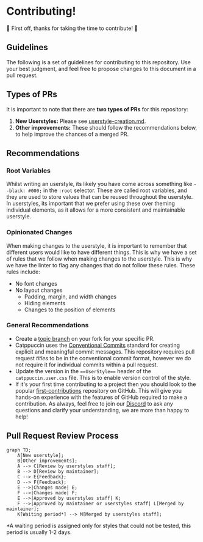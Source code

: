 # Contributing!

🎉 First off, thanks for taking the time to contribute! 🎉

## Guidelines

The following is a set of guidelines for contributing to this repository. Use
your best judgment, and feel free to propose changes to this document in a pull
request.

## Types of PRs

It is important to note that there are **two types of PRs** for this repository:

1. **New Userstyles:** Please see
   [userstyle-creation.md](./userstyle-creation.md).
2. **Other improvements:** These should follow the recommendations below, to
   help improve the chances of a merged PR.
## Recommendations

### Root Variables

Whilst writing an userstyle, its likely you have come across something like
`--black: #000;` in the `:root` selector. These are called root variables, and
they are used to store values that can be reused throughout the userstyle. In
userstyles, its important that we prefer using these over theming individual
elements, as it allows for a more consistent and maintainable userstyle.

### Opinionated Changes

When making changes to the userstyle, it is important to remember that different
users would like to have different things. This is why we have a set of rules
that we follow when making changes to the userstyle. This is why we have the
linter to flag any changes that do not follow these rules. These rules include:

- No font changes
- No layout changes
  - Padding, margin, and width changes
  - Hiding elements
  - Changes to the position of elements


### General Recommendations

- Create a
  [topic branch](https://git-scm.com/book/en/v2/Git-Branching-Branching-Workflows#_topic_branch)
  on your fork for your specific PR.
- Catppuccin uses the
  [Conventional Commits](https://www.conventionalcommits.org/en/v1.0.0/)
  standard for creating explicit and meaningful commit messages. This repository
  requires pull request _titles_ to be in the conventional commit format,
  however we do not require it for individual commits within a pull request.
- Update the version in the `==UserStyle==` header of the `catppuccin.user.css`
  file. This is to enable version control of the style.
- If it's your first time contributing to a project then you should look to the
  popular
  [first-contributions](https://github.com/firstcontributions/first-contributions)
  repository on GitHub. This will give you hands-on experience with the features
  of GitHub required to make a contribution. As always, feel free to join our
  [Discord](https://discord.com/servers/catppuccin-907385605422448742) to ask
  any questions and clarify your understanding, we are more than happy to help!

## Pull Request Review Process

```mermaid
graph TD;
    A[New userstyle];
    B[Other improvements];
    A --> C[Review by userstyles staff];
    B --> D[Review by maintainer];
    C --> E{Feedback};
    D --> F{Feedback};
    E -->|Changes made| E;
    F -->|Changes made| F;
    E -->|Approved by userstyles staff| K;
    F -->|Approved by maintainer or userstyles staff| L[Merged by maintainer];
    K[Waiting period*] --> M[Merged by userstyles staff];
```

*A waiting period is assigned only for styles that could not be tested, this
period is usually 1-2 days.
